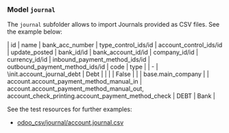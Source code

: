 ### Model `journal`

The `journal` subfolder allows to import Journals provided as CSV files. See the example below:

| id | name | bank_acc_number | type_control_ids/id | account_control_ids/id | update_posted | bank_id/id | bank_account_id/id | company_id/id | currency_id/id | inbound_payment_method_ids/id | outbound_payment_method_ids/id | code | type |
| -
| \init.account_journal_debt | Debt |  |  |  | False |  |  | base.main_company |  | account.account_payment_method_manual_in | account.account_payment_method_manual_out, account_check_printing.account_payment_method_check | DEBT | Bank |


See the test resources for further examples:
- [odoo_csv/journal/account.journal.csv](../odoo_initializer/tests/resources/odoo_csv/journal/account.journal.csv)

